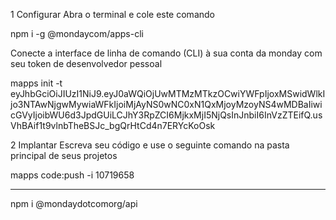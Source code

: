 1 Configurar
Abra o terminal e cole este comando

npm i -g @mondaycom/apps-cli

Conecte a interface de linha de comando (CLI) à sua conta da monday com seu token de desenvolvedor pessoal

mapps init -t eyJhbGciOiJIUzI1NiJ9.eyJ0aWQiOjUwMTMzMTkzOCwiYWFpIjoxMSwidWlkIjo3NTAwNjgwMywiaWFkIjoiMjAyNS0wNC0xN1QxMjoyMzoyNS4wMDBaIiwicGVyIjoibWU6d3JpdGUiLCJhY3RpZCI6MjkxMjI5NjQsInJnbiI6InVzZTEifQ.usVhBAif1t9vlnbTheBSJc_bgQrHtCd4n7ERYcKoOsk

2 Implantar
Escreva seu código e use o seguinte comando na pasta principal de seus projetos

mapps code:push -i 10719658


____
npm i @mondaydotcomorg/api
